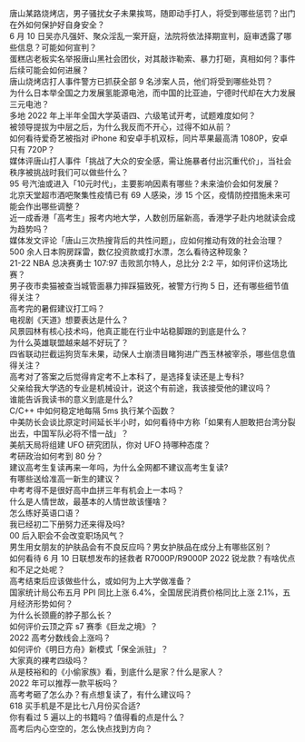 唐山某路烧烤店，男子骚扰女子未果挨骂，随即动手打人，将受到哪些惩罚？出门在外如何保护好自身安全？  
6 月 10 日吴亦凡强奸、聚众淫乱一案开庭，法院将依法择期宣判，庭审透露了哪些信息？可能如何宣判？  
蛋糕店老板实名举报唐山黑社会团伙，对其敲诈勒索、暴力打砸，真相如何？事件后续可能会如何进展？  
唐山烧烤店打人事件警方已抓获全部 9 名涉案人员，他们将受到哪些处罚？  
为什么日本举全国之力发展氢能源电池，而中国的比亚迪，宁德时代却在大力发展三元电池？  
多地 2022 年上半年全国大学英语四、六级笔试开考，试题难度如何？  
被领导提拔为中层之后，为什么我反而不开心，过得不如从前？  
如何看待爱奇艺被指对 iPhone 和安卓手机双标，同片苹果最高清 1080P，安卓只有 720P？  
媒体评唐山打人事件「挑战了大众的安全感，需让施暴者付出沉重代价」，当社会秩序被挑战时我们可以做些什么？  
95 号汽油或进入「10元时代」，主要影响因素有哪些？未来油价会如何发展？  
北京天堂超市酒吧聚集性疫情已有 69 人感染，涉 15 个区，疫情防控措施未来可能会作出哪些调整？  
近一成香港「高考生」报考内地大学，人数创历届新高，香港学子赴内地就读会成为趋势吗？  
媒体发文评论「唐山三次热搜背后的共性问题」，应如何推动有效的社会治理？  
500 余人日本购房踩雷，数亿投资款或打水漂，怎么看待这种现象？  
21-22 NBA 总决赛勇士 107:97 击败凯尔特人，总比分 2:2 平，如何评价这场比赛？  
男子夜市卖猫被查当城管面暴力摔踩猫致死，被警方行拘 5 日，还有哪些细节值得关注？  
高考完的暑假建议打工吗？  
电视剧《天道》想要表达是什么？  
风景园林有核心技术吗，他真正能在行业中站稳脚跟的到底是什么？  
为什么英雄联盟越来越不好玩了？  
四省联动拦截运狗货车未果，动保人士崩溃目睹狗进广西玉林被宰杀，哪些信息值得关注？  
高考对了答案之后觉得肯定考不上本科了，是选择复读还是上专科?  
父亲给我大学选的专业是机械设计，说这个有前途，我该接受他的建议吗？  
谁能告诉我读书的意义到底是什么?  
C/C++ 中如何稳定地每隔 5ms 执行某个函数？  
中美防长会谈比原定时间延长半小时，如何看待中方称「如果有人胆敢把台湾分裂出去，中国军队必将不惜一战」？  
美航天局将组建 UFO 研究团队，你对 UFO 持哪种态度？  
考研政治如何考到 80 分？  
建议高考生复读再来一年吗，为什么全网都不建议高考生复读?  
有哪些送给准高一新生的建议？  
中考考得不是很好高中血拼三年有机会上一本吗？  
什么是人情世故，最基本的人情世故该懂啥？  
怎么练好英语口语？  
我已经初二下册努力还来得及吗?  
00 后入职会不会改变职场风气？  
男生用女朋友的护肤品会有不良反应吗？男女护肤品在成分上有哪些区别？  
如何看待 6 月 10 日联想发布的拯救者 R7000P/R9000P 2022 锐龙款？有啥优点和不足之处呢？  
高考结束后应该做些什么，或如何为上大学做准备？  
国家统计局公布五月 PPI 同比上涨 6.4%，全国居民消费价格同比上涨 2.1%，五月经济形势如何？  
为什么长颈鹿的脖子那么长？  
如何评价云顶之弈 s7 赛季《巨龙之境》？  
2022 高考分数线会上涨吗？  
如何评价《明日方舟》新模式「保全派驻」？  
大家真的裸考四级吗？  
从是枝裕和的《小偷家族》看，到底什么是家？什么是家人？  
2022 年可以推荐一款平板吗？  
高考考砸了怎么办？有点想复读了，有什么建议吗？  
618 买手机是不是比七八月份买合适?  
你有看过 5 遍以上的书籍吗？值得看的点是什么？  
高考后内心空空的，怎么快点找到方向？  
